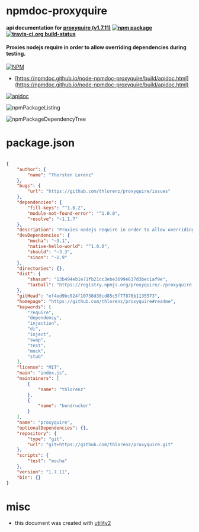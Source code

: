 # npmdoc-proxyquire

#### api documentation for  [proxyquire (v1.7.11)](https://github.com/thlorenz/proxyquire#readme)  [![npm package](https://img.shields.io/npm/v/npmdoc-proxyquire.svg?style=flat-square)](https://www.npmjs.org/package/npmdoc-proxyquire) [![travis-ci.org build-status](https://api.travis-ci.org/npmdoc/node-npmdoc-proxyquire.svg)](https://travis-ci.org/npmdoc/node-npmdoc-proxyquire)

#### Proxies nodejs require in order to allow overriding dependencies during testing.

[![NPM](https://nodei.co/npm/proxyquire.png?downloads=true&downloadRank=true&stars=true)](https://www.npmjs.com/package/proxyquire)

- [https://npmdoc.github.io/node-npmdoc-proxyquire/build/apidoc.html](https://npmdoc.github.io/node-npmdoc-proxyquire/build/apidoc.html)

[![apidoc](https://npmdoc.github.io/node-npmdoc-proxyquire/build/screenCapture.buildCi.browser.%252Ftmp%252Fbuild%252Fapidoc.html.png)](https://npmdoc.github.io/node-npmdoc-proxyquire/build/apidoc.html)

![npmPackageListing](https://npmdoc.github.io/node-npmdoc-proxyquire/build/screenCapture.npmPackageListing.svg)

![npmPackageDependencyTree](https://npmdoc.github.io/node-npmdoc-proxyquire/build/screenCapture.npmPackageDependencyTree.svg)



# package.json

```json

{
    "author": {
        "name": "Thorsten Lorenz"
    },
    "bugs": {
        "url": "https://github.com/thlorenz/proxyquire/issues"
    },
    "dependencies": {
        "fill-keys": "^1.0.2",
        "module-not-found-error": "^1.0.0",
        "resolve": "~1.1.7"
    },
    "description": "Proxies nodejs require in order to allow overriding dependencies during testing.",
    "devDependencies": {
        "mocha": "~3.1",
        "native-hello-world": "^1.0.0",
        "should": "~3.3",
        "sinon": "~1.9"
    },
    "directories": {},
    "dist": {
        "shasum": "13b494eb1e71fb21cc3ebe3699e637d3bec1af9e",
        "tarball": "https://registry.npmjs.org/proxyquire/-/proxyquire-1.7.11.tgz"
    },
    "gitHead": "ef4ed9bc024f10738d38cd85c5f77870b1135573",
    "homepage": "https://github.com/thlorenz/proxyquire#readme",
    "keywords": [
        "require",
        "dependency",
        "injection",
        "di",
        "inject",
        "swap",
        "test",
        "mock",
        "stub"
    ],
    "license": "MIT",
    "main": "index.js",
    "maintainers": [
        {
            "name": "thlorenz"
        },
        {
            "name": "bendrucker"
        }
    ],
    "name": "proxyquire",
    "optionalDependencies": {},
    "repository": {
        "type": "git",
        "url": "git+https://github.com/thlorenz/proxyquire.git"
    },
    "scripts": {
        "test": "mocha"
    },
    "version": "1.7.11",
    "bin": {}
}
```



# misc
- this document was created with [utility2](https://github.com/kaizhu256/node-utility2)
